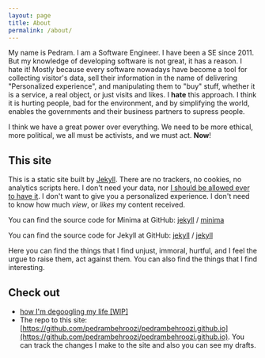 ```yaml
---
layout: page
title: About
permalink: /about/
---
```


My name is Pedram. I am a Software Engineer. I have been a SE since 2011. But my knowledge of developing
software is not great, it has a reason. I hate it! Mostly because every software nowadays have become a tool
for collecting visitor's data, sell their information in the name of delivering "Personalized experience", and 
manipulating them to "buy" stuff, whether it is a service, a real object, or just visits and likes.
I **hate** this approach. I think it is hurting people, bad for the environment, and by simplifying the world,
enables the governments and their business partners to supress people.

I think we have a great power over everything. We need to be more ethical, more
political, we all must be activists, and we must act. **Now**!


## This site

This is a static site built by [Jekyll](https://jekyllrb.com/). There are no trackers, no cookies, no analytics scripts here. I don't need your data,
nor [I should be allowed ever to have it](https://www.theguardian.com/commentisfree/2018/apr/03/facebook-abusing-data-law-privacy-big-tech-surveillance).
I don't want to give you a personalized experience. I don't need to know how much *view*, or *likes* my content received.

You can find the source code for Minima at GitHub: [jekyll](https://github.com/jekyll) / [minima](https://github.com/jekyll/minima)

You can find the source code for Jekyll at GitHub: [jekyll](https://github.com/jekyll) / [jekyll](https://github.com/jekyll/jekyll)

Here you can find the things that I find unjust, immoral, hurtful, and I feel the urgue to raise them, act against them.
You can also find the things that I find interesting. 

## Check out

- [how I'm degoogling my life [WIP]](/2022-06-27-how-im-degoogling-my-life)
- The repo to this site: [https://github.com/pedrambehroozi/pedrambehroozi.github.io](https://github.com/pedrambehroozi/pedrambehroozi.github.io). You can track the changes I make to the site and also you can see my drafts.
